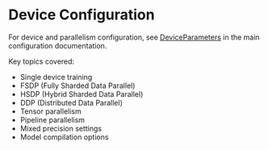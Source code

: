 # Device Configuration

For device and parallelism configuration, see [DeviceParameters](parameters.md#deviceparameters) in the main configuration documentation.

Key topics covered:
- Single device training
- FSDP (Fully Sharded Data Parallel)
- HSDP (Hybrid Sharded Data Parallel)  
- DDP (Distributed Data Parallel)
- Tensor parallelism
- Pipeline parallelism
- Mixed precision settings
- Model compilation options 